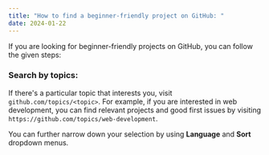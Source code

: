 ```yaml
---
title: "How to find a beginner-friendly project on GitHub: "
date: 2024-01-22
---
```


If you are looking for beginner-friendly projects on GitHub, you can follow the given steps:

### Search by topics:

If there's a particular topic that interests you, visit 
`github.com/topics/<topic>`. 
For example, if you are interested in web development, you can find relevant projects and good first issues by visiting 
`https://github.com/topics/web-development`.

You can further narrow down  your selection by using **Language** and **Sort** dropdown menus.

